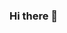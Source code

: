 ### Hi there 👋

<!--
**samrickie/samrickie** is a ✨ _special_ ✨ repository because its `README.md` (this file) appears on your GitHub profile.

Here are some ideas to get you started:

- 🔭 I’m currently working on ...not working 
- 🌱 I’m currently learning ...University of Daresalaam
- 👯 I’m looking to collaborate on ...c programming
- 🤔 I’m looking for help with ...python and Java
- 💬 Ask me about ...cybersecurity
- 📫 How to reach me: ...@samrickie_ on instagram
- 😄 Pronouns: ...
- ⚡ Fun fact: ...
-->
